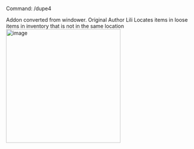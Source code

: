 Command:  /dupe4

Addon converted from windower.  Original Author Lili
Locates items in loose items in inventory that is not in the same location
<img width="313" height="310" alt="image" src="https://github.com/user-attachments/assets/f6360fc0-8a53-4459-a38b-0b5f86cb735c" />
